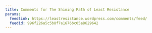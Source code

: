 ```yaml
---
title: Comments for The Shining Path of Least Resistance
params:
  feedlink: https://leastresistance.wordpress.com/comments/feed/
  feedid: 996f226a5c5b8f7a1676bc05a8629642
---
```

